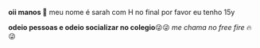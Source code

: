 **oii manos 🤙**
meu nome é sarah com H no final por favor eu tenho 15y 

**odeio pessoas e odeio socializar no colegio**😜😜
_me chama no free fire_ 🔥😜
